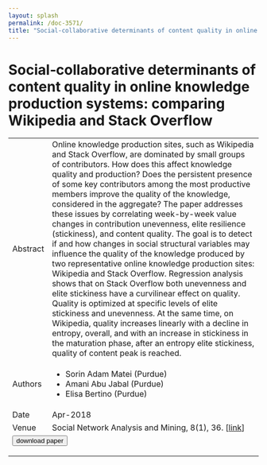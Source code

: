 ```yaml
---
layout: splash
permalink: /doc-3571/
title: "Social‑collaborative determinants of content quality in online knowledge production systems: comparing Wikipedia and Stack Overflow"
---
```


# Social‑collaborative determinants of content quality in online knowledge production systems: comparing Wikipedia and Stack Overflow

<table>
    <tbody>
    <tr>
        <td>Abstract</td>
        <td>Online knowledge production sites, such as Wikipedia and Stack Overflow, are dominated by small groups of contributors. How does this affect knowledge quality and production? Does the persistent presence of some key contributors among the most productive members improve the quality of the knowledge, considered in the aggregate? The paper addresses these issues by correlating week-by-week value changes in contribution unevenness, elite resilience (stickiness), and content quality. The goal is to detect if and how changes in social structural variables may influence the quality of the knowledge produced by two representative online knowledge production sites: Wikipedia and Stack Overflow. Regression analysis shows that on Stack Overflow both unevenness and elite stickiness have a curvilinear effect on quality. Quality is optimized at specific levels of elite stickiness and unevenness. At the same time, on Wikipedia, quality increases linearly with a decline in entropy, overall, and with an increase in stickiness in the maturation phase, after an entropy elite stickiness, quality of content peak is reached.</td>
    </tr>
    <tr>
        <td>Authors</td>
        <td>
            <ul>
                <li>Sorin Adam Matei (Purdue)</li>
                <li>Amani Abu Jabal (Purdue)</li>
                <li>Elisa Bertino (Purdue)</li>
            </ul>
        </td>
    </tr>
    <tr>
        <td>Date</td>
        <td>Apr-2018</td>
    </tr>
    <tr>
        <td>Venue</td>
        <td>Social Network Analysis and Mining, 8(1), 36. [<a href="https://link.springer.com/article/10.1007/s13278-018-0512-3">link</a>]</td>
    </tr>
        <tr>
            <td colspan="2">
                <form method="get" action="https://ibm.box.com/v/doc-3571-paper">
                    <button type="submit">download paper</button>
                </form>
            </td>
        </tr>
    </tbody>
</table>
